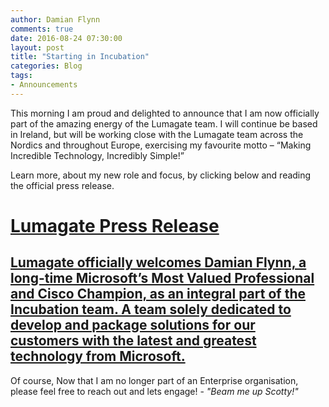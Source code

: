 ```yaml
---
author: Damian Flynn
comments: true
date: 2016-08-24 07:30:00
layout: post
title: "Starting in Incubation"
categories: Blog
tags:
- Announcements
---
```



This morning I am proud and delighted to announce that I am now officially part of the amazing energy of the Lumagate team. I will continue be based in Ireland, but will be working close with the Lumagate team across the Nordics and throughout Europe, exercising my favourite motto – “Making Incredible Technology, Incredibly Simple!” 


Learn more, about my new role and focus, by clicking below and reading the official press release.

# [Lumagate Press Release](http://www.lumagate.com/news/lumagate-strengthen-its-team-with-datacenter-and-cloud-expert)

## [Lumagate officially welcomes Damian Flynn, a long-time Microsoft’s Most Valued Professional and Cisco Champion, as an integral part of the Incubation team. A team solely dedicated to develop and package solutions for our customers with the latest and greatest technology from Microsoft.](http://www.lumagate.com/news/lumagate-strengthen-its-team-with-datacenter-and-cloud-expert)

Of course, Now that I am no longer part of an Enterprise organisation, please feel free to reach out and lets engage! - *"Beam me up Scotty!"*